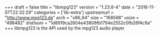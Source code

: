 +++
draft = false
title = "libmpg123"
version = "1.23.8-4"
date = "2016-11-07T22:32:29"
categories = ['lib-extra']
upstreamurl = "http://www.mpg123.de"
arch = "x86_64"
size = "168588"
usize = "498482"
sha1sum = "1d8919ca2604e43808fb1794e2552c0fb26f4c9a"
+++
libmpg123 is the API used by the mpg123 audio player